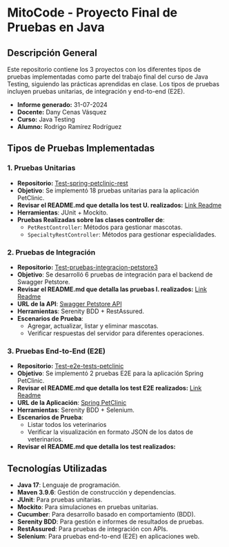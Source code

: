# MitoCode - Proyecto Final de Pruebas en Java

## Descripción General

Este repositorio contiene los 3 proyectos con los diferentes tipos de pruebas implementadas como parte del trabajo final del curso de Java Testing, siguiendo las prácticas aprendidas en clase. Los tipos de pruebas incluyen pruebas unitarias, de integración y end-to-end (E2E).

- **Informe generado:** 31-07-2024
- **Docente:** Dany Cenas Vásquez
- **Curso:** Java Testing
- **Alumno:** Rodrigo Ramírez Rodríguez

## Tipos de Pruebas Implementadas

### 1. Pruebas Unitarias
- **Repositorio:** [Test-spring-petclinic-rest](https://github.com/ramirezrr/Test-Proyecto-Java-Testing/blob/20bcd88ac38a2771be3373c69274d36b83e4a8fa/Test-spring-petclinic-rest/readme.md)
- **Objetivo**: Se implementó 18 pruebas unitarias para la aplicación PetClinic.
- **Revisar el README.md que detalla los test U. realizados:** [Link Readme](https://github.com/ramirezrr/Test-Proyecto-Java-Testing/blob/20bcd88ac38a2771be3373c69274d36b83e4a8fa/Test-spring-petclinic-rest/readme.md)
- **Herramientas**: JUnit + Mockito.
- **Pruebas Realizadas sobre las clases controller de**:
  - `PetRestController`: Métodos para gestionar mascotas.
  - `SpecialtyRestController`: Métodos para gestionar especialidades.

### 2. Pruebas de Integración
- **Repositorio:** [Test-pruebas-integracion-petstore3](https://github.com/ramirezrr/Test-Proyecto-Java-Testing/blob/20bcd88ac38a2771be3373c69274d36b83e4a8fa/Test-pruebas-integracion-petstore3/readme.md)
- **Objetivo**: Se desarrolló 6 pruebas de integración para el backend de Swagger Petstore.
- **Revisar el README.md que detalla las pruebas I. realizados:** [Link Readme](https://github.com/ramirezrr/Test-Proyecto-Java-Testing/blob/20bcd88ac38a2771be3373c69274d36b83e4a8fa/Test-pruebas-integracion-petstore3/readme.md)
- **URL de la API**: [Swagger Petstore API](https://petstore3.swagger.io)
- **Herramientas**: Serenity BDD + RestAssured.
- **Escenarios de Prueba**:
  - Agregar, actualizar, listar y eliminar mascotas.
  - Verificar respuestas del servidor para diferentes operaciones.

### 3. Pruebas End-to-End (E2E)
- **Repositorio:** [Test-e2e-tests-petclinic](https://github.com/ramirezrr/Test-Proyecto-Java-Testing/blob/20bcd88ac38a2771be3373c69274d36b83e4a8fa/Test-e2e-tests-petclinic/README.md)
- **Objetivo**: Se implementó 2 pruebas E2E para la aplicación Spring PetClinic.
- **Revisar el README.md que detalla los test E2E realizados:** [Link Readme](https://github.com/ramirezrr/Test-Proyecto-Java-Testing/blob/20bcd88ac38a2771be3373c69274d36b83e4a8fa/Test-e2e-tests-petclinic/README.md)
- **URL de la Aplicación**: [Spring PetClinic](https://spring-framework-petclinic-qctjpkmzuq-od.a.run.app/)
- **Herramientas**: Serenity BDD + Selenium.
- **Escenarios de Prueba**:
  - Listar todos los veterinarios
  - Verificar la visualización en formato JSON de los datos de veterinarios.
- **Revisar el README.md que detalla los test realizados:**

## Tecnologías Utilizadas

- **Java 17**: Lenguaje de programación.
- **Maven 3.9.6**: Gestión de construcción y dependencias.
- **JUnit**: Para pruebas unitarias.
- **Mockito**: Para simulaciones en pruebas unitarias.
- **Cucumber**: Para desarrollo basado en comportamiento (BDD).
- **Serenity BDD**: Para gestión e informes de resultados de pruebas.
- **RestAssured**: Para pruebas de integración con APIs.
- **Selenium**: Para pruebas end-to-end (E2E) en aplicaciones web.
